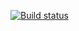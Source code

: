 [![Build status](https://ci.appveyor.com/api/projects/status/u2tpb69yx5sg9d2i/branch/main?svg=true)](https://ci.appveyor.com/project/Nikita48884/testforpost/branch/main)